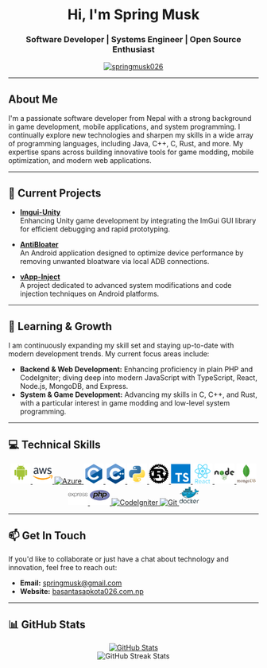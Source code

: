 <h1 align="center">Hi, I'm Spring Musk</h1>
<h3 align="center">Software Developer | Systems Engineer | Open Source Enthusiast</h3>

<p align="center">
  <a href="https://github.com/springmusk026">
    <img src="https://komarev.com/ghpvc/?username=springmusk026&label=Profile%20views&color=0e75b6&style=flat" alt="springmusk026" />
  </a>
</p>

---

## About Me

I'm a passionate software developer from Nepal with a strong background in game development, mobile applications, and system programming. I continually explore new technologies and sharpen my skills in a wide array of programming languages, including Java, C++, C, Rust, and more. My expertise spans across building innovative tools for game modding, mobile optimization, and modern web applications.

---

## 🚀 Current Projects

- **[Imgui-Unity](https://github.com/springmusk026/Imgui-Unity)**  
  Enhancing Unity game development by integrating the ImGui GUI library for efficient debugging and rapid prototyping.

- **[AntiBloater](https://github.com/springmusk026/AntiBloater)**  
  An Android application designed to optimize device performance by removing unwanted bloatware via local ADB connections.

- **[vApp-Inject](https://github.com/springmusk026/vApp-Inject)**  
  A project dedicated to advanced system modifications and code injection techniques on Android platforms.

---

## 🌱 Learning & Growth

I am continuously expanding my skill set and staying up-to-date with modern development trends. My current focus areas include:
- **Backend & Web Development:** Enhancing proficiency in plain PHP and CodeIgniter; diving deep into modern JavaScript with TypeScript, React, Node.js, MongoDB, and Express.
- **System & Game Development:** Advancing my skills in C, C++, and Rust, with a particular interest in game modding and low-level system programming.

---

## 💻 Technical Skills

<p align="center">
  <!-- Mobile & Cloud -->
  <a href="https://developer.android.com" target="_blank" rel="noreferrer">
    <img src="https://raw.githubusercontent.com/devicons/devicon/master/icons/android/android-original-wordmark.svg" alt="Android" width="40" height="40"/>
  </a>
  <a href="https://aws.amazon.com" target="_blank" rel="noreferrer">
    <img src="https://raw.githubusercontent.com/devicons/devicon/master/icons/amazonwebservices/amazonwebservices-original-wordmark.svg" alt="AWS" width="40" height="40"/>
  </a>
  <a href="https://azure.microsoft.com/en-in/" target="_blank" rel="noreferrer">
    <img src="https://www.vectorlogo.zone/logos/microsoft_azure/microsoft_azure-icon.svg" alt="Azure" width="40" height="40"/>
  </a>
  
  <!-- Programming Languages -->
  <a href="https://www.cprogramming.com/" target="_blank" rel="noreferrer">
    <img src="https://raw.githubusercontent.com/devicons/devicon/master/icons/c/c-original.svg" alt="C" width="40" height="40"/>
  </a>
  <a href="https://www.w3schools.com/cpp/" target="_blank" rel="noreferrer">
    <img src="https://raw.githubusercontent.com/devicons/devicon/master/icons/cplusplus/cplusplus-original.svg" alt="C++" width="40" height="40"/>
  </a>
  <a href="https://www.python.org" target="_blank" rel="noreferrer">
    <img src="https://raw.githubusercontent.com/devicons/devicon/master/icons/python/python-original.svg" alt="Python" width="40" height="40"/>
  </a>
  <a href="https://www.rust-lang.org" target="_blank" rel="noreferrer">
    <img src="https://raw.githubusercontent.com/devicons/devicon/master/icons/rust/rust-plain.svg" alt="Rust" width="40" height="40"/>
  </a>
  
  <!-- Web & JavaScript Stack -->
  <a href="https://www.typescriptlang.org/" target="_blank" rel="noreferrer">
    <img src="https://raw.githubusercontent.com/devicons/devicon/master/icons/typescript/typescript-original.svg" alt="TypeScript" width="40" height="40"/>
  </a>
  <a href="https://reactjs.org" target="_blank" rel="noreferrer">
    <img src="https://raw.githubusercontent.com/devicons/devicon/master/icons/react/react-original-wordmark.svg" alt="React" width="40" height="40"/>
  </a>
  <a href="https://nodejs.org" target="_blank" rel="noreferrer">
    <img src="https://raw.githubusercontent.com/devicons/devicon/master/icons/nodejs/nodejs-original-wordmark.svg" alt="Node.js" width="40" height="40"/>
  </a>
  <a href="https://www.mongodb.com/" target="_blank" rel="noreferrer">
    <img src="https://raw.githubusercontent.com/devicons/devicon/master/icons/mongodb/mongodb-original-wordmark.svg" alt="MongoDB" width="40" height="40"/>
  </a>
  <a href="https://expressjs.com/" target="_blank" rel="noreferrer">
    <img src="https://raw.githubusercontent.com/devicons/devicon/master/icons/express/express-original-wordmark.svg" alt="Express" width="40" height="40"/>
  </a>
  
  <!-- PHP & CodeIgniter -->
  <a href="https://www.php.net" target="_blank" rel="noreferrer">
    <img src="https://raw.githubusercontent.com/devicons/devicon/master/icons/php/php-original.svg" alt="PHP" width="40" height="40"/>
  </a>
  <a href="https://codeigniter.com" target="_blank" rel="noreferrer">
    <img src="https://cdn.worldvectorlogo.com/logos/codeigniter.svg" alt="CodeIgniter" width="40" height="40"/>
  </a>
  
  <!-- Additional Tools -->
  <a href="https://git-scm.com/" target="_blank" rel="noreferrer">
    <img src="https://www.vectorlogo.zone/logos/git-scm/git-scm-icon.svg" alt="Git" width="40" height="40"/>
  </a>
  <a href="https://www.docker.com/" target="_blank" rel="noreferrer">
    <img src="https://raw.githubusercontent.com/devicons/devicon/master/icons/docker/docker-original-wordmark.svg" alt="Docker" width="40" height="40"/>
  </a>
</p>

---

## 📫 Get In Touch

If you'd like to collaborate or just have a chat about technology and innovation, feel free to reach out:

- **Email:** [springmusk@gmail.com](mailto:springmusk@gmail.com)
- **Website:** [basantasapkota026.com.np](https://basantasapkota026.com.np)

---

## 📊 GitHub Stats

<p align="center">
  <a href="https://github.com/springmusk026">
    <img src="https://github-readme-stats.vercel.app/api?username=springmusk026&show_icons=true&locale=en" alt="GitHub Stats" />
  </a>
  <br>
  <img src="https://github-readme-streak-stats.herokuapp.com/?user=springmusk026" alt="GitHub Streak Stats" />
</p>
